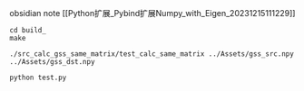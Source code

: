 obsidian note [[Python扩展_Pybind扩展Numpy_with_Eigen_20231215111229]]

```shell
cd build_
make

./src_calc_gss_same_matrix/test_calc_same_matrix ../Assets/gss_src.npy ../Assets/gss_dst.npy

python test.py
```